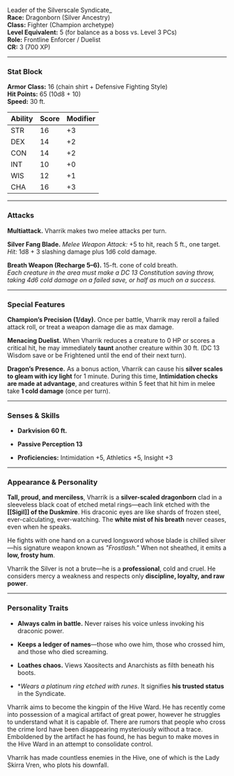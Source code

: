 
Leader of the Silverscale Syndicate_  
**Race:** Dragonborn (Silver Ancestry)  
**Class:** Fighter (Champion archetype)  
**Level Equivalent:** 5 (for balance as a boss vs. Level 3 PCs)  
**Role:** Frontline Enforcer / Duelist  
**CR:** 3 (700 XP)

---

###  **Stat Block**

**Armor Class:** 16 (chain shirt + Defensive Fighting Style)  
**Hit Points:** 65 (10d8 + 10)  
**Speed:** 30 ft.

|Ability|Score|Modifier|
|---|---|---|
|STR|16|+3|
|DEX|14|+2|
|CON|14|+2|
|INT|10|+0|
|WIS|12|+1|
|CHA|16|+3|

---

###  **Attacks**

**Multiattack.** Vharrik makes two melee attacks per turn.

**Silver Fang Blade.** _Melee Weapon Attack:_ +5 to hit, reach 5 ft., one target.  
_Hit:_ 1d8 + 3 slashing damage plus 1d6 cold damage.

**Breath Weapon (Recharge 5–6).** 15-ft. cone of cold breath.  
_Each creature in the area must make a DC 13 Constitution saving throw,_  
_taking 4d6 cold damage on a failed save, or half as much on a success._

---

###  **Special Features**

**Champion’s Precision (1/day).** Once per battle, Vharrik may reroll a failed attack roll, or treat a weapon damage die as max damage.

**Menacing Duelist.** When Vharrik reduces a creature to 0 HP or scores a critical hit, he may immediately **taunt** another creature within 30 ft. (DC 13 Wisdom save or be Frightened until the end of their next turn).

**Dragon’s Presence.** As a bonus action, Vharrik can cause his **silver scales to gleam with icy light** for 1 minute. During this time, **Intimidation checks are made at advantage**, and creatures within 5 feet that hit him in melee take **1 cold damage** (once per turn).

---

###  **Senses & Skills**

- **Darkvision 60 ft.**
    
- **Passive Perception 13**
    
- **Proficiencies:** Intimidation +5, Athletics +5, Insight +3
    

---

###  **Appearance & Personality**

**Tall, proud, and merciless**, Vharrik is a **silver-scaled dragonborn** clad in a sleeveless black coat of etched metal rings—each link etched with the **[[Sigil]] of the Duskmire**. His draconic eyes are like shards of frozen steel, ever-calculating, ever-watching. The **white mist of his breath** never ceases, even when he speaks.

He fights with one hand on a curved longsword whose blade is chilled silver—his signature weapon known as _"Frostlash."_ When not sheathed, it emits a **low, frosty hum**. 

Vharrik the Silver is not a brute—he is a **professional**, cold and cruel. He considers mercy a weakness and respects only **discipline, loyalty, and raw power**.

---

###  **Personality Traits**

- **Always calm in battle.** Never raises his voice unless invoking his draconic power.
    
- **Keeps a ledger of names**—those who owe him, those who crossed him, and those who died screaming.
    
- **Loathes chaos.** Views Xaositects and Anarchists as filth beneath his boots.
    
- **Wears a platinum ring etched with runes*. It signifies **his trusted status** in the Syndicate.

Vharrik aims to become the kingpin of the Hive Ward. He has recently come into possession of a magical artifact of great power, however he struggles to understand what it is capable of. There are rumors that people who cross the crime lord have been disappearing mysteriously without a trace. Emboldened by the artifact he has found, he has begun to make moves in the Hive Ward in an attempt to consolidate control.

Vharrik has made countless enemies in the Hive, one of which is the Lady Skirra Vren, who plots his downfall.